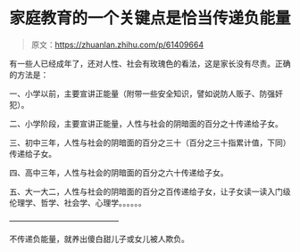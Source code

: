 # 家庭教育的一个关键点是恰当传递负能量

> 原文：<https://zhuanlan.zhihu.com/p/61409664>

有一些人已经成年了，还对人性、社会有玫瑰色的看法，这是家长没有尽责。正确的方法是：

一、小学以前，主要宣讲正能量（附带一些安全知识，譬如说防人贩子、防强奸犯）。

二、小学阶段，主要宣讲正能量，人性与社会的阴暗面的百分之十传递给子女。

三、初中三年，人性与社会的阴暗面的百分之三十（百分之三十指累计值，下同）传递给子女。

四、高中三年，人性与社会的阴暗面的百分之六十传递给子女。

五、大一大二，人性与社会的阴暗面的百分之百传递给子女，让子女读一读入门级伦理学、哲学、社会学、心理学。。。。。。

——————————————

不传递负能量，就养出傻白甜儿子或女儿被人欺负。